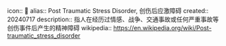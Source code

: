 icon:: 📄
alias:: Post Traumatic Stress Disorder, 创伤后应激障碍
created:: 20240717
description:: 指人在经历过情感、战争、交通事故或任何严重事故等创伤事件后产生的精神障碍
wikipedia:: https://en.wikipedia.org/wiki/Post-traumatic_stress_disorder
